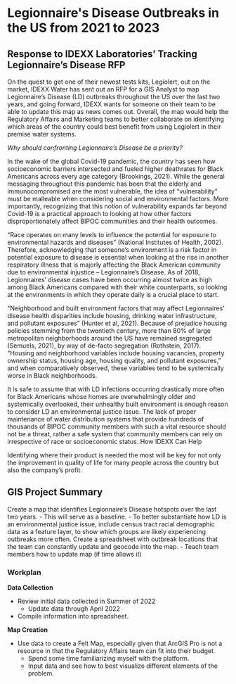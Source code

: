 # Legionnaire's Disease Outbreaks in the US from 2021 to 2023

## Response to IDEXX Laboratories’ Tracking Legionnaire’s Disease RFP

On the quest to get one of their newest tests kits, Legiolert, out on the market, IDEXX Water has sent out an RFP for a GIS Analyst to map Legionnaire’s Disease (LD) outbreaks throughout the US over the last two years, and going forward, IDEXX wants for someone on their team to be able to update this map as news comes out. Overall, the map would help the Regulatory Affairs and Marketing teams to better collaborate on identifying which areas of the country could best benefit from using Legiolert in their premise water systems. 

*Why should confronting Legionnaire’s Disease be a priority?*

In the wake of the global Covid-19 pandemic, the country has seen how socioeconomic barriers intersected and fueled higher deathrates for Black Americans across every age category (Brookings, 2021). While the general messaging throughout this pandemic has been that the elderly and immunocompromised are the most vulnerable, the idea of “vulnerability” must be malleable when considering social and environmental factors. More importantly, recognizing that this notion of vulnerability expands far beyond Covid-19 is a practical approach to looking at how other factors disproportionately affect BIPOC communities and their health outcomes.

“Race operates on many levels to influence the potential for exposure to environmental hazards and diseases” (National Institutes of Health, 2002). Therefore, acknowledging that someone’s environment is a risk factor in potential exposure to disease is essential when looking at the rise in another respiratory illness that is majorly affecting the Black American community due to environmental injustice – Legionnaire’s Disease. As of 2018, Legionnaires’ disease cases have been occurring almost twice as high among Black Americans compared with their white counterparts, so looking at the environments in which they operate daily is a crucial place to start.

“Neighborhood and built environment factors that may affect Legionnaires’ disease health disparities include housing, drinking water infrastructure, and pollutant exposures” (Hunter et al, 2021). Because of prejudice housing policies stemming from the twentieth century, more than 80% of large metropolitan neighborhoods around the US have remained segregated (Semuels, 2021), by way of de-facto segregation (Rothstein, 2017). “Housing and neighborhood
variables include housing vacancies, property ownership status, housing age, housing quality, and pollutant exposures,” and when comparatively observed, these variables tend to be systemically worse in Black neighborhoods.

It is safe to assume that with LD infections occurring drastically more often for Black Americans whose homes are overwhelmingly older and systemically overlooked, their unhealthy built environment is enough reason to consider LD an environmental justice issue. The lack of proper maintenance of water distribution systems that provide hundreds of thousands of BIPOC community members with such a vital resource should not be a threat, rather a safe system that community members can rely on irrespective of race or socioeconomic status.
How IDEXX Can Help

Identifying where their product is needed the most will be key for not only the improvement in quality of life for many people across the country but also the company’s profit.

## GIS Project Summary

Create a map that identifies Legionnaire’s Disease hotspots over the last two years.
	- This will serve as a baseline. 
        - To better substantiate how LD is an environmental justice issue, include census tract racial demographic data as a feature layer, to show which groups are likely experiencing outbreaks more often.
Create a spreadsheet with outbreak locations that the team can constantly update and geocode into the map.
	- Teach team members how to update map (if time allows it)

### Workplan
**Data Collection**
- Review initial data collected in Summer of 2022
	- Update data through April 2022
- Compile information into spreadsheet.

**Map Creation**
- Use data to create a Felt Map, especially given that ArcGIS Pro is not a resource in that the Regulatory Affairs team can fit into their budget. 
	- Spend some time familiarizing myself with the platform.
	- Input data and see how to best visualize different elements of the problem.

